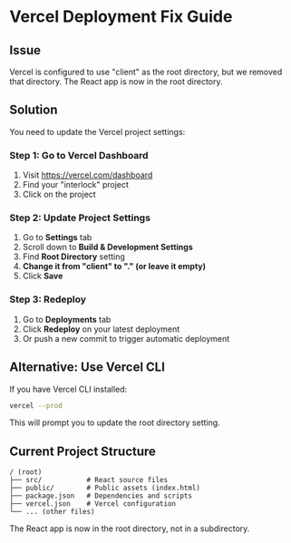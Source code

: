 # Vercel Deployment Fix Guide

## Issue
Vercel is configured to use "client" as the root directory, but we removed that directory. The React app is now in the root directory.

## Solution
You need to update the Vercel project settings:

### Step 1: Go to Vercel Dashboard
1. Visit https://vercel.com/dashboard
2. Find your "interlock" project
3. Click on the project

### Step 2: Update Project Settings
1. Go to **Settings** tab
2. Scroll down to **Build & Development Settings**
3. Find **Root Directory** setting
4. **Change it from "client" to "." (or leave it empty)**
5. Click **Save**

### Step 3: Redeploy
1. Go to **Deployments** tab
2. Click **Redeploy** on your latest deployment
3. Or push a new commit to trigger automatic deployment

## Alternative: Use Vercel CLI
If you have Vercel CLI installed:
```bash
vercel --prod
```
This will prompt you to update the root directory setting.

## Current Project Structure
```
/ (root)
├── src/           # React source files
├── public/        # Public assets (index.html)
├── package.json   # Dependencies and scripts
├── vercel.json    # Vercel configuration
└── ... (other files)
```

The React app is now in the root directory, not in a subdirectory. 